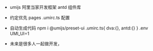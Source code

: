 - umijs  阿里当家开发框架
    antd 组件库

- 约定优先
    pages
    .umirc.ts  配置


- 自动生成代码
    npm i @umijs/preset-ui
    .umirc.ts{
        dva:{},
        antd:{}
    }
    .env
    UMI_UI=1

- 未来是很多人一起做开发，
